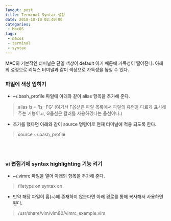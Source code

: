 ```yaml
---
layout: post
title: Terminal Syntax 설정
date: 2018-10-10 02:40:00
categories: 
 - MacOS
tags: 
 - macos
 - terminal
 - syntax
---
```


MAC의 기본적인 터미널은 단일 색상이 default 이기 때문에 가독성이 떨어진다.
아래의 설정으로 리눅스 터미널과 같이 색상으로 가독성을 높일 수 있다.

<!-- more -->

### 파일에 색상 입히기

 * ~/.bash_profile 파일에 아래와 같이 alias 항목을 추가해 준다.
 > alias ls = 'ls -FG' (여기서 F옵션은 파일 목록에서 파일의 유형을 다르게 표시해주는 기능이고, G옵션은 컬러를 사용하겠다는 옵션이다.)

 * 추가를 했다면 아래와 같이 source 명령어로 현재 터미널에 적용 되도록 한다.
 > source ~/.bash_profile


<br/><br/>

### vi 편집기에 syntax highlighting 기능 켜기

 * ~/.vimrc 파일을 열어 아래의 항목을 추가해 준다.
 > filetype on
 > syntax on

 * 만약 해당 파일이 홈(~)에 존재하지 않는다면 아래 경로를 통해 복사해서 사용하면 된다.
 > /usr/share/vim/vim80/vimrc_example.vim
